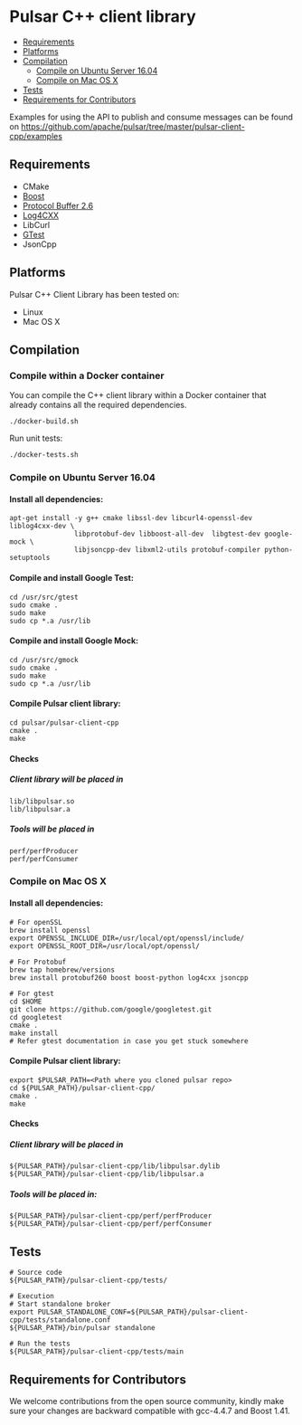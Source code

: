 <!--

    Licensed to the Apache Software Foundation (ASF) under one
    or more contributor license agreements.  See the NOTICE file
    distributed with this work for additional information
    regarding copyright ownership.  The ASF licenses this file
    to you under the Apache License, Version 2.0 (the
    "License"); you may not use this file except in compliance
    with the License.  You may obtain a copy of the License at

      http://www.apache.org/licenses/LICENSE-2.0

    Unless required by applicable law or agreed to in writing,
    software distributed under the License is distributed on an
    "AS IS" BASIS, WITHOUT WARRANTIES OR CONDITIONS OF ANY
    KIND, either express or implied.  See the License for the
    specific language governing permissions and limitations
    under the License.

-->

# Pulsar C++ client library
<!-- TOC depthFrom:2 depthTo:3 withLinks:1 updateOnSave:1 orderedList:0 -->

- [Requirements](#requirements)
- [Platforms](#platforms)
- [Compilation](#compilation)
	- [Compile on Ubuntu Server 16.04](#compile-on-ubuntu-server-1604)
	- [Compile on Mac OS X](#compile-on-mac-os-x)
- [Tests](#tests)
- [Requirements for Contributors](#requirements-for-contributors)

<!-- /TOC -->
Examples for using the API to publish and consume messages can be found on
https://github.com/apache/pulsar/tree/master/pulsar-client-cpp/examples

## Requirements

 * CMake
 * [Boost](http://www.boost.org/)
 * [Protocol Buffer 2.6](https://developers.google.com/protocol-buffers/)
 * [Log4CXX](https://logging.apache.org/log4cxx)
 * LibCurl
 * [GTest](https://github.com/google/googletest)
 * JsonCpp


## Platforms

Pulsar C++ Client Library has been tested on:

* Linux
* Mac OS X

## Compilation

### Compile within a Docker container

You can compile the C++ client library within a Docker container that already
contains all the required dependencies.

```shell
./docker-build.sh
```

Run unit tests:
```shell
./docker-tests.sh
```

### Compile on Ubuntu Server 16.04

#### Install all dependencies:

```shell
apt-get install -y g++ cmake libssl-dev libcurl4-openssl-dev liblog4cxx-dev \
                libprotobuf-dev libboost-all-dev  libgtest-dev google-mock \
                libjsoncpp-dev libxml2-utils protobuf-compiler python-setuptools
```

#### Compile and install Google Test:

```shell
cd /usr/src/gtest
sudo cmake .
sudo make
sudo cp *.a /usr/lib
```


#### Compile and install Google Mock:

```shell
cd /usr/src/gmock
sudo cmake .
sudo make
sudo cp *.a /usr/lib
```


#### Compile Pulsar client library:

```shell
cd pulsar/pulsar-client-cpp
cmake .
make
```

#### Checks
##### Client library will be placed in
```
lib/libpulsar.so
lib/libpulsar.a
```

##### Tools will be placed in

```
perf/perfProducer
perf/perfConsumer
```

### Compile on Mac OS X

#### Install all dependencies:
```shell
# For openSSL
brew install openssl
export OPENSSL_INCLUDE_DIR=/usr/local/opt/openssl/include/
export OPENSSL_ROOT_DIR=/usr/local/opt/openssl/

# For Protobuf
brew tap homebrew/versions
brew install protobuf260 boost boost-python log4cxx jsoncpp

# For gtest
cd $HOME
git clone https://github.com/google/googletest.git
cd googletest
cmake .
make install
# Refer gtest documentation in case you get stuck somewhere
```

#### Compile Pulsar client library:
```shell
export $PULSAR_PATH=<Path where you cloned pulsar repo>
cd ${PULSAR_PATH}/pulsar-client-cpp/
cmake .
make
```

#### Checks
##### Client library will be placed in
```
${PULSAR_PATH}/pulsar-client-cpp/lib/libpulsar.dylib
${PULSAR_PATH}/pulsar-client-cpp/lib/libpulsar.a
```

##### Tools will be placed in:

```
${PULSAR_PATH}/pulsar-client-cpp/perf/perfProducer
${PULSAR_PATH}/pulsar-client-cpp/perf/perfConsumer
```

## Tests
```shell
# Source code
${PULSAR_PATH}/pulsar-client-cpp/tests/

# Execution
# Start standalone broker
export PULSAR_STANDALONE_CONF=${PULSAR_PATH}/pulsar-client-cpp/tests/standalone.conf
${PULSAR_PATH}/bin/pulsar standalone

# Run the tests
${PULSAR_PATH}/pulsar-client-cpp/tests/main
```

## Requirements for Contributors
We welcome contributions from the open source community, kindly make sure your changes are backward compatible with gcc-4.4.7 and Boost 1.41.
